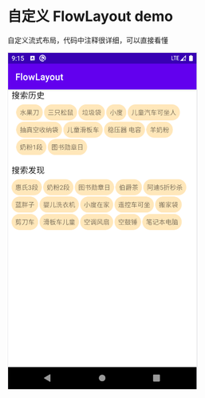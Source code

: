 # 自定义 FlowLayout demo

自定义流式布局，代码中注释很详细，可以直接看懂

![image-20210203165035248](https://github.com/jiangchaochao/FlowLayout/blob/main/FlowLayout.png)

